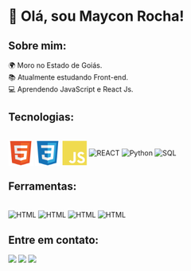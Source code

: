 # 👋 Olá, sou Maycon Rocha!

## Sobre mim:

🌍 Moro no Estado de Goiás.<br/>
📚 Atualmente estudando Front-end.<br/>
💻 Aprendendo JavaScript e React Js.

## Tecnologias:
<div style="display: inline_block"><br>
  <img align="center" alt="HTML" height="50" width="50" src="https://raw.githubusercontent.com/devicons/devicon/master/icons/html5/html5-original.svg">
  <img align="center" alt="CSS" height="50" width="50" src="https://raw.githubusercontent.com/devicons/devicon/master/icons/css3/css3-original.svg">
  <img align="center" alt="Js" height="50" width="50" src="https://raw.githubusercontent.com/devicons/devicon/master/icons/javascript/javascript-plain.svg">
  <img align="center" alt="REACT" height="50" width="50" src="https://cdn.jsdelivr.net/gh/devicons/devicon@latest/icons/react/react-original-wordmark.svg">
  <img align="center" alt="Python" height="50" width="50" src="https://cdn.jsdelivr.net/gh/devicons/devicon@latest/icons/python/python-original.svg">
  <img align="center" alt="SQL" height="50" width="50" src="https://cdn.jsdelivr.net/gh/devicons/devicon@latest/icons/microsoftsqlserver/microsoftsqlserver-original-wordmark.svg">
</div>

## Ferramentas:
<div style="display: inline_block"><br>
  <img align="center" alt="HTML" height="50" width="50" src="https://cdn.jsdelivr.net/gh/devicons/devicon@latest/icons/vscode/vscode-original.svg">
  <img align="center" alt="HTML" height="50" width="50" src="https://cdn.jsdelivr.net/gh/devicons/devicon@latest/icons/git/git-original.svg">
  <img align="center" alt="HTML" height="50" width="50" src="https://cdn.jsdelivr.net/gh/devicons/devicon@latest/icons/github/github-original-wordmark.svg">
  <img align="center" alt="HTML" height="50" width="50" src="https://cdn.jsdelivr.net/gh/devicons/devicon@latest/icons/vercel/vercel-original.svg">
</div>

## Entre em contato:

<div> 
  <a href = "mailto:mgr8272@gmail.com"><img src="https://img.shields.io/badge/-Gmail-%23333?style=for-the-badge&logo=gmail&logoColor=white" target="_blank"></a>
  <a href="https://www.linkedin.com/in/maycon-rocha-7b8759164/" target="_blank"><img src="https://img.shields.io/badge/-LinkedIn-%230077B5?style=for-the-badge&logo=linkedin&logoColor=white" target="_blank"></a> 
   <a href="https://instagram.com/maycongr" target="_blank"><img src="https://img.shields.io/badge/-Instagram-%23E4405F?style=for-the-badge&logo=instagram&logoColor=white" target="_blank"></a>
</div>
